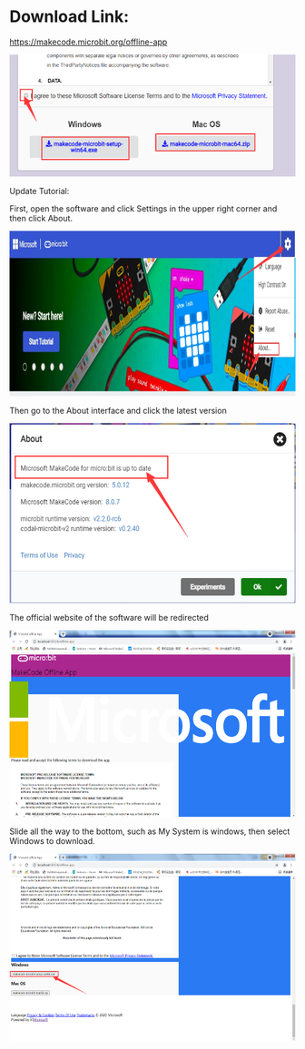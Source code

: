 # Download Link:

<https://makecode.microbit.org/offline-app>

<img src="media/dc75b347a3e73481af9eb4d7e53718e9.png" style="width:5.47431in;height:2.24375in" />

Update Tutorial:

First, open the software and click Settings in the upper right corner
and then click About.

<img src="media/85b33202472fbf00777db9cd784c3e52.jpeg" style="width:6.21389in;height:3.025in"
/>

Then go to the About interface and click the latest version

<img src="media/9d572efe69e28b2ddaa747870c9460ca.png" style="width:5.7625in;height:3.30972in" />

The official website of the software will be redirected

<img src="media/c7a2ec0f4908fcab5052bb42ca58840c.png" style="width:5.75972in;height:3.42431in" />

Slide all the way to the bottom, such as My System is windows, then
select Windows to download.

<img src="media/33ea6c1811c604466b6278353b20ea8c.png" style="width:5.75972in;height:3.43194in" />
